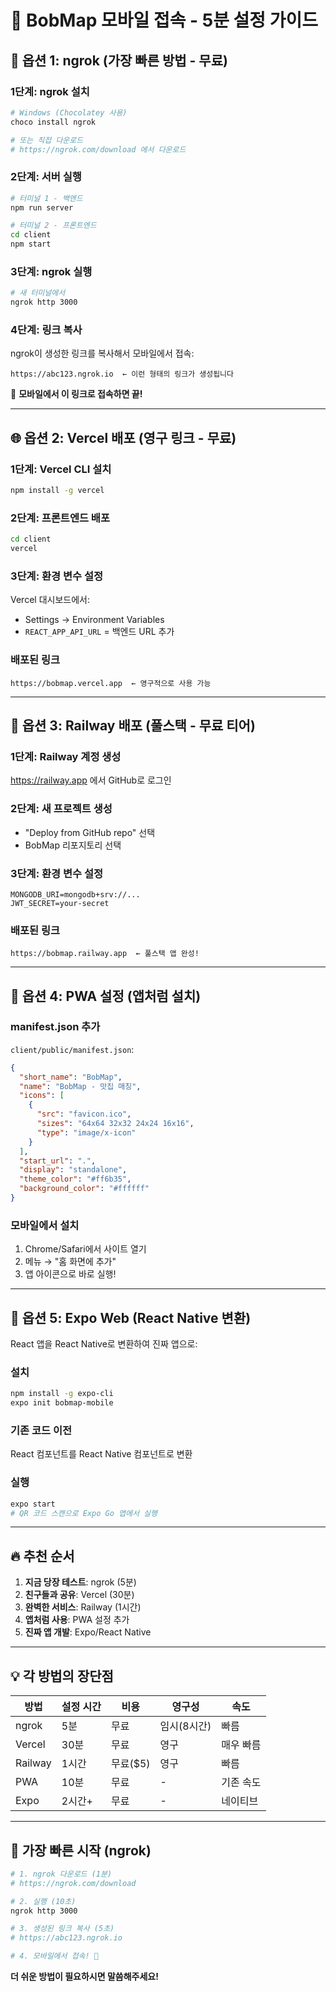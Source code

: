 # 📱 BobMap 모바일 접속 - 5분 설정 가이드

## 🎯 옵션 1: ngrok (가장 빠른 방법 - 무료)

### 1단계: ngrok 설치
```bash
# Windows (Chocolatey 사용)
choco install ngrok

# 또는 직접 다운로드
# https://ngrok.com/download 에서 다운로드
```

### 2단계: 서버 실행
```bash
# 터미널 1 - 백엔드
npm run server

# 터미널 2 - 프론트엔드
cd client
npm start
```

### 3단계: ngrok 실행
```bash
# 새 터미널에서
ngrok http 3000
```

### 4단계: 링크 복사
ngrok이 생성한 링크를 복사해서 모바일에서 접속:
```
https://abc123.ngrok.io  ← 이런 형태의 링크가 생성됩니다
```

📱 **모바일에서 이 링크로 접속하면 끝!**

---

## 🌐 옵션 2: Vercel 배포 (영구 링크 - 무료)

### 1단계: Vercel CLI 설치
```bash
npm install -g vercel
```

### 2단계: 프론트엔드 배포
```bash
cd client
vercel
```

### 3단계: 환경 변수 설정
Vercel 대시보드에서:
- Settings → Environment Variables
- `REACT_APP_API_URL` = 백엔드 URL 추가

### 배포된 링크
```
https://bobmap.vercel.app  ← 영구적으로 사용 가능
```

---

## 🚂 옵션 3: Railway 배포 (풀스택 - 무료 티어)

### 1단계: Railway 계정 생성
https://railway.app 에서 GitHub로 로그인

### 2단계: 새 프로젝트 생성
- "Deploy from GitHub repo" 선택
- BobMap 리포지토리 선택

### 3단계: 환경 변수 설정
```
MONGODB_URI=mongodb+srv://...
JWT_SECRET=your-secret
```

### 배포된 링크
```
https://bobmap.railway.app  ← 풀스택 앱 완성!
```

---

## 📲 옵션 4: PWA 설정 (앱처럼 설치)

### manifest.json 추가
`client/public/manifest.json`:
```json
{
  "short_name": "BobMap",
  "name": "BobMap - 맛집 매칭",
  "icons": [
    {
      "src": "favicon.ico",
      "sizes": "64x64 32x32 24x24 16x16",
      "type": "image/x-icon"
    }
  ],
  "start_url": ".",
  "display": "standalone",
  "theme_color": "#ff6b35",
  "background_color": "#ffffff"
}
```

### 모바일에서 설치
1. Chrome/Safari에서 사이트 열기
2. 메뉴 → "홈 화면에 추가"
3. 앱 아이콘으로 바로 실행!

---

## 🎨 옵션 5: Expo Web (React Native 변환)

React 앱을 React Native로 변환하여 진짜 앱으로:

### 설치
```bash
npm install -g expo-cli
expo init bobmap-mobile
```

### 기존 코드 이전
React 컴포넌트를 React Native 컴포넌트로 변환

### 실행
```bash
expo start
# QR 코드 스캔으로 Expo Go 앱에서 실행
```

---

## 🔥 추천 순서

1. **지금 당장 테스트**: ngrok (5분)
2. **친구들과 공유**: Vercel (30분)
3. **완벽한 서비스**: Railway (1시간)
4. **앱처럼 사용**: PWA 설정 추가
5. **진짜 앱 개발**: Expo/React Native

---

## 💡 각 방법의 장단점

| 방법 | 설정 시간 | 비용 | 영구성 | 속도 |
|------|----------|------|--------|------|
| ngrok | 5분 | 무료 | 임시(8시간) | 빠름 |
| Vercel | 30분 | 무료 | 영구 | 매우 빠름 |
| Railway | 1시간 | 무료($5) | 영구 | 빠름 |
| PWA | 10분 | 무료 | - | 기존 속도 |
| Expo | 2시간+ | 무료 | - | 네이티브 |

---

## 🚀 가장 빠른 시작 (ngrok)

```bash
# 1. ngrok 다운로드 (1분)
# https://ngrok.com/download

# 2. 실행 (10초)
ngrok http 3000

# 3. 생성된 링크 복사 (5초)
# https://abc123.ngrok.io

# 4. 모바일에서 접속! 🎉
```

**더 쉬운 방법이 필요하시면 말씀해주세요!**